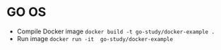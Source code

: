 # GO OS

- Compile Docker image `docker build -t go-study/docker-example .`
- Run image `docker run -it  go-study/docker-example`

